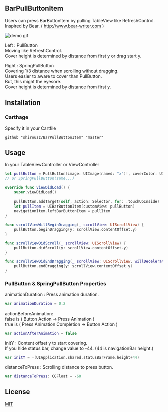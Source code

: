## BarPullButtonItem
Users can press BarButtonItem by pulling TableView like RefreshControl.   
Inspired by Bear. ( http://www.bear-writer.com ) 

![demo gif](https://github.com/shirouzz/DemoImages/blob/master/BarPullButtonItemDemo.gif)

Left : PullButton  
Moving like RefreshControl.   
Cover height is determined by distance from first y or drag start y.  

Right : SpringPullButton  
Covering 1/3 distance when scrolling without dragging.  
Users easier to aware to cover than PullButton.  
But, this might the eyesore.   
Cover height is determined by distance from first y.  

## Installation
### Carthage
Specify it in your Cartfile
```
github "shirouzz/BarPullButtonItem" "master"
```

## Usage
In your TableViewController or ViewController
```swift
let pullButton = PullButton(image: UIImage(named: "x")!, coverColor: UIColor.x, coverImageColor: UIColor.x)
// or SpringPullButton(same...)

override func viewDidLoad() {
    super.viewDidLoad()
    
    pullButton.addTarget(self, action: Selector, for: .touchUpInside)
    let pullItem = UIBarButtonItem(customView: pullButton)
    navigationItem.leftBarButtonItem = pullItem
}

func scrollViewWillBeginDragging(_ scrollView: UIScrollView) {
    pullButton.beginDragging(y: scrollView.contentOffset.y)
}

func scrollViewDidScroll(_ scrollView: UIScrollView) {
    pullButton.didScroll(y: scrollView.contentOffset.y)
}

func scrollViewDidEndDragging(_ scrollView: UIScrollView, willDecelerate decelerate: Bool) {
    pullButton.endDragging(y: scrollView.contentOffset.y)
}
```

### PullButton & SpringPullButton Properties
animationDuration : Press animation duration. 
```swift
var animationDuration = 0.2
```
actionBeforeAnimation:  
false is ( Button Action -> Press Animation )  
true is ( Press Animation Completion -> Button Action )
```swift
var actionAfterAnimation = false
```

initY : Content offset y to start covering.  
If you hide status bar, change value to -44.  (44 is navigationBar height.)
```swift
var initY = -(UIApplication.shared.statusBarFrame.height+44)
```

distanceToPress : Scrolling distance to press button.
```swift
var distanceToPress: CGFloat = -60
```


## License
[MIT](LICENSE)

